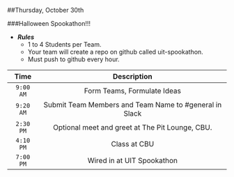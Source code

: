 ##Thursday, October 30th

###Halloween Spookathon!!!

- ***Rules***
  - 1 to 4 Students per Team.
  - Your team will create a repo on github called uit-spookathon.
  - Must push to github every hour.

| Time          | Description                  |
|:-------------:|:----------------------------:|
| `9:00 AM`     | Form Teams, Formulate Ideas|
| `9:20 AM`     | Submit Team Members and Team Name to #general in Slack
| `2:30 PM`     | Optional meet and greet at The Pit Lounge, CBU.|
| `4:10 PM`     | Class at CBU                 |
| `7:00 PM`     | Wired in at UIT Spookathon |
